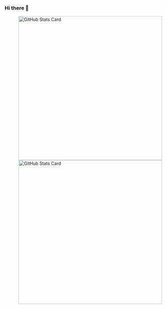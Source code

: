 ### Hi there 👋

<!--
**Moviw/Moviw** is a ✨ _special_ ✨ repository because its `README.md` (this file) appears on your GitHub profile.

Here are some ideas to get you started:

- 🔭 I’m currently working on ...
- 🌱 I’m currently learning ...
- 👯 I’m looking to collaborate on ...
- 🤔 I’m looking for help with ...
- 💬 Ask me about ...
- 📫 How to reach me: ...
- 😄 Pronouns: ...
- ⚡ Fun fact: ...
-->

<a href="https://github.com/mogeko#gh-light-mode-only">
  <img align="right" width="460px" alt="GitHub Stats Card" src="https://github-readme-stats.vercel.app/api?username=Moviw&show_icons=true&include_all_commits=true&disable_animations=true#gh-light-mode-only">
</a>

<a href="https://github.com/mogeko#gh-dark-mode-only">
  <img align="right" width="460px" alt="GitHub Stats Card" src="https://github-readme-stats.vercel.app/api?username=Moviw&show_icons=true&hide_border=true&include_all_commits=true&disable_animations=true&theme=dracula#gh-dark-mode-only">
</a>
